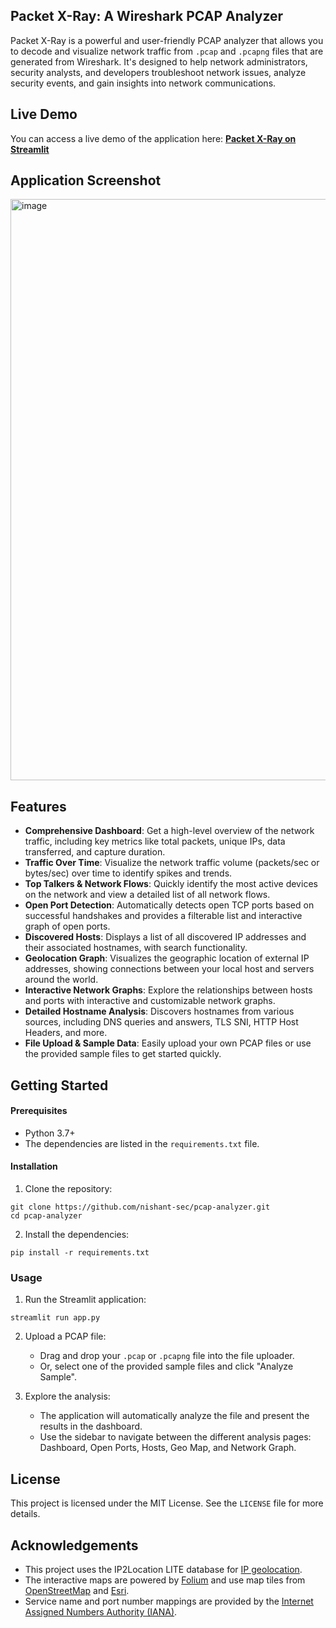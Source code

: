 ## Packet X-Ray: A Wireshark PCAP Analyzer
Packet X-Ray is a powerful and user-friendly PCAP analyzer that allows you to decode and visualize network traffic from `.pcap` and `.pcapng` files that are generated from Wireshark. It's designed to help network administrators, security analysts, and developers troubleshoot network issues, analyze security events, and gain insights into network communications.

## Live Demo
You can access a live demo of the application here: **[Packet X-Ray on Streamlit](https://pcap-app.streamlit.app/)**

## Application Screenshot
<img width="1890" height="930" alt="image" src="https://github.com/user-attachments/assets/d2fda621-4a86-43de-926d-16e77bc525f1" />

## Features
- **Comprehensive Dashboard**: Get a high-level overview of the network traffic, including key metrics like total packets, unique IPs, data transferred, and capture duration.
- **Traffic Over Time**: Visualize the network traffic volume (packets/sec or bytes/sec) over time to identify spikes and trends.
- **Top Talkers & Network Flows**: Quickly identify the most active devices on the network and view a detailed list of all network flows.
- **Open Port Detection**: Automatically detects open TCP ports based on successful handshakes and provides a filterable list and interactive graph of open ports.
- **Discovered Hosts**: Displays a list of all discovered IP addresses and their associated hostnames, with search functionality.
- **Geolocation Graph**: Visualizes the geographic location of external IP addresses, showing connections between your local host and servers around the world.
- **Interactive Network Graphs**: Explore the relationships between hosts and ports with interactive and customizable network graphs.
- **Detailed Hostname Analysis**: Discovers hostnames from various sources, including DNS queries and answers, TLS SNI, HTTP Host Headers, and more.
- **File Upload & Sample Data**: Easily upload your own PCAP files or use the provided sample files to get started quickly.

## Getting Started
#### Prerequisites
- Python 3.7+
- The dependencies are listed in the `requirements.txt` file.
#### Installation
1. Clone the repository:
```
git clone https://github.com/nishant-sec/pcap-analyzer.git
cd pcap-analyzer
```

2. Install the dependencies:
```
pip install -r requirements.txt
```

### Usage
1. Run the Streamlit application:
```
streamlit run app.py
```

2. Upload a PCAP file:
	- Drag and drop your `.pcap` or `.pcapng` file into the file uploader.
    - Or, select one of the provided sample files and click "Analyze Sample".

3. Explore the analysis:
    - The application will automatically analyze the file and present the results in the dashboard.
    - Use the sidebar to navigate between the different analysis pages: Dashboard, Open Ports, Hosts, Geo Map, and Network Graph.

## License
This project is licensed under the MIT License. See the `LICENSE` file for more details.

## Acknowledgements
- This project uses the IP2Location LITE database for <a href="https://lite.ip2location.com">IP geolocation</a>.
- The interactive maps are powered by [Folium](https://python-visualization.github.io/folium/) and use map tiles from [OpenStreetMap](https://www.openstreetmap.org/copyright) and [Esri](https://www.esri.com/en-us/home).
- Service name and port number mappings are provided by the [Internet Assigned Numbers Authority (IANA)](https://www.iana.org/assignments/service-names-port-numbers/service-names-port-numbers.xhtml).
